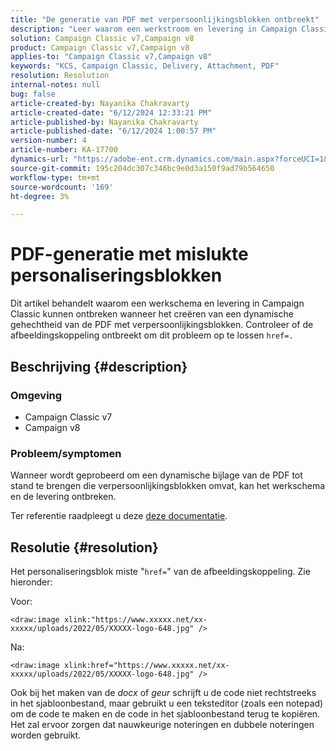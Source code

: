 ```yaml
---
title: "De generatie van PDF met verpersoonlijkingsblokken ontbreekt"
description: "Leer waarom een werkstroom en levering in Campaign Classic kunnen ontbreken wanneer het creëren van een dynamische PDF gehechtheid met verpersoonlijkingsblokken."
solution: Campaign Classic v7,Campaign v8
product: Campaign Classic v7,Campaign v8
applies-to: "Campaign Classic v7,Campaign v8"
keywords: "KCS, Campaign Classic, Delivery, Attachment, PDF"
resolution: Resolution
internal-notes: null
bug: false
article-created-by: Nayanika Chakravarty
article-created-date: "6/12/2024 12:33:21 PM"
article-published-by: Nayanika Chakravarty
article-published-date: "6/12/2024 1:00:57 PM"
version-number: 4
article-number: KA-17700
dynamics-url: "https://adobe-ent.crm.dynamics.com/main.aspx?forceUCI=1&pagetype=entityrecord&etn=knowledgearticle&id=0328b4ee-b728-ef11-840b-6045bd0065b6"
source-git-commit: 195c204dc307c346bc9e0d3a150f9ad79b564650
workflow-type: tm+mt
source-wordcount: '169'
ht-degree: 3%

---
```


# PDF-generatie met mislukte personaliseringsblokken


Dit artikel behandelt waarom een werkschema en levering in Campaign Classic kunnen ontbreken wanneer het creëren van een dynamische gehechtheid van de PDF met verpersoonlijkingsblokken. Controleer of de afbeeldingskoppeling ontbreekt om dit probleem op te lossen `href=.`

## Beschrijving {#description}


### <b>Omgeving</b>

- Campaign Classic v7
- Campaign v8


### <b>Probleem/symptomen</b>

Wanneer wordt geprobeerd om een dynamische bijlage van de PDF tot stand te brengen die verpersoonlijkingsblokken omvat, kan het werkschema en de levering ontbreken.

Ter referentie raadpleegt u deze [deze documentatie](https://experienceleague.adobe.com/docs/campaign-classic/using/sending-messages/personalizing-deliveries/generating-personalized-pdf-documents.html?lang=en).


## Resolutie {#resolution}


Het personaliseringsblok miste &quot;`href=`&quot; van de afbeeldingskoppeling. Zie hieronder:

Voor:

`<draw:image xlink:"https://www.xxxxx.net/xx-xxxxx/uploads/2022/05/XXXXX-logo-648.jpg" />`

Na:

`<draw:image xlink:href="https://www.xxxxx.net/xx-xxxxx/uploads/2022/05/XXXXX-logo-648.jpg" />`

Ook bij het maken van de *docx* of *geur* schrijft u de code niet rechtstreeks in het sjabloonbestand, maar gebruikt u een teksteditor (zoals een notepad) om de code te maken en de code in het sjabloonbestand terug te kopiëren. Het zal ervoor zorgen dat nauwkeurige noteringen en dubbele noteringen worden gebruikt.
